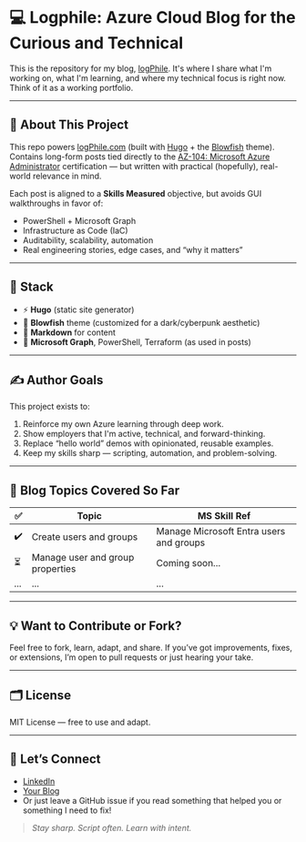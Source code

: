 # 💻 Logphile: Azure Cloud Blog for the Curious and Technical

This is the repository for my blog, [logPhile](https:/logphile.com). It's where I share what I'm working on, what I'm learning, and where my technical focus is right now. Think of it as a working portfolio.

---

## 📘 About This Project

This repo powers [logPhile.com](https://logphile.com) (built with [Hugo](https://gohugo.io/) + the [Blowfish](https://blowfish.page/) theme). Contains long-form posts tied directly to the [AZ-104: Microsoft Azure Administrator](https://learn.microsoft.com/en-us/certifications/exams/az-104/) certification — but written with practical (hopefully), real-world relevance in mind.

Each post is aligned to a **Skills Measured** objective, but avoids GUI walkthroughs in favor of:

- PowerShell + Microsoft Graph
- Infrastructure as Code (IaC)
- Auditability, scalability, automation
- Real engineering stories, edge cases, and “why it matters”

---

## 🧱 Stack

- ⚡ **Hugo** (static site generator)
- 🎨 **Blowfish** theme (customized for a dark/cyberpunk aesthetic)
- 📄 **Markdown** for content
- 🔌 **Microsoft Graph**, PowerShell, Terraform (as used in posts)

---

## ✍️ Author Goals

This project exists to:

1. Reinforce my own Azure learning through deep work.
2. Show employers that I'm active, technical, and forward-thinking.
3. Replace “hello world” demos with opinionated, reusable examples.
4. Keep my skills sharp — scripting, automation, and problem-solving.

---

## 🚧 Blog Topics Covered So Far

| ✅ | Topic                                  | MS Skill Ref                          |
|----|----------------------------------------|----------------------------------------|
| ✔️ | Create users and groups                | Manage Microsoft Entra users and groups |
| ⏳ | Manage user and group properties       | Coming soon...                         |
| ...| ...                                    | ...                                    |

---

## 💡 Want to Contribute or Fork?

Feel free to fork, learn, adapt, and share. If you’ve got improvements, fixes, or extensions, I’m open to pull requests or just hearing your take.

---

## 🗂️ License

MIT License — free to use and adapt.

---

## 🤝 Let’s Connect

- [LinkedIn](https://your-linkedin.com)
- [Your Blog](https://yourdomain.com)
- Or just leave a GitHub issue if you read something that helped you or something I need to fix!

> *Stay sharp. Script often. Learn with intent.*
